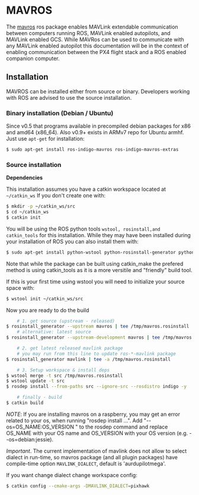 
# MAVROS

The [mavros](http://wiki.ros.org/mavros#mavros.2BAC8-Plugins.sys_status) ros package enables MAVLink extendable communication between computers running ROS, MAVLink enabled autopilots, and MAVLink enabled GCS.  While MAVRos can be used to communicate with any MAVLink enabled autopilot this documentation will be in the context of enabling communication between the PX4 flight stack and a ROS enabled companion computer.

## Installation

MAVROS can be installed either from source or binary. Developers working with ROS are advised to use the source installation.

### Binary installation (Debian / Ubuntu)

Since v0.5 that programs available in precompiled debian packages for x86 and amd64 (x86\_64).
Also v0.9+ exists in ARMv7 repo for Ubuntu armhf.
Just use `apt-get` for installation:
```sh
$ sudo apt-get install ros-indigo-mavros ros-indigo-mavros-extras
```

### Source installation
**Dependencies**

This installation assumes you have a catkin workspace located at `~/catkin_ws` If you don't create one with: 
```sh
$ mkdir -p ~/catkin_ws/src
$ cd ~/catkin_ws
$ catkin init
```

You will be using the ROS python tools `wstool, rosinstall,and catkin_tools` for this installation. While they may have been installed during your installation of ROS you can also install them with:
```sh
$ sudo apt-get install python-wstool python-rosinstall-generator python-catkin-tools
```

Note that while the package can be built using catkin_make the prefered method is using catkin_tools as it is a more versitile and "friendly" build tool.

If this is your first time using wstool you will need to initialize your source space with:
```sh
$ wstool init ~/catkin_ws/src
```

Now you are ready to do the build
```sh
    # 1. get source (upstream - released)
$ rosinstall_generator --upstream mavros | tee /tmp/mavros.rosinstall
    # alternative: latest source
$ rosinstall_generator --upstream-development mavros | tee /tmp/mavros.rosinstall

    # 2. get latest released mavlink package
    # you may run from this line to update ros-*-mavlink package
$ rosinstall_generator mavlink | tee -a /tmp/mavros.rosinstall

    # 3. Setup workspace & install deps
$ wstool merge -t src /tmp/mavros.rosinstall
$ wstool update -t src
$ rosdep install --from-paths src --ignore-src --rosdistro indigo -y

    # finally - build
$ catkin build
```
*NOTE*: If you are installing mavros on a raspberry, you may get an error related to your os, when running "rosdep install ...". Add "--os=OS_NAME:OS_VERSION " to the rosdep command and replace OS_NAME with your OS name and OS_VERSION with your OS version (e.g. --os=debian:jessie).

*Important*. The current implementation of mavlink does not allow to select dialect in run-time,
so mavros package (and all plugin packages) have compile-time option `MAVLINK_DIALECT`, default is 'aurdupilotmega'.

If you want change dialect change workspace config:
```sh
$ catkin config --cmake-args -DMAVLINK_DIALECT=pixhawk
```
